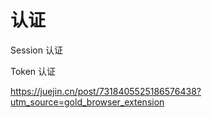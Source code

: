 # 认证

Session 认证

Token 认证

https://juejin.cn/post/7318405525186576438?utm_source=gold_browser_extension